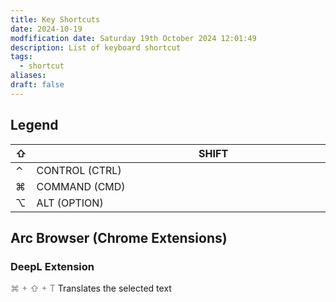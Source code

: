```yaml
---
title: Key Shortcuts
date: 2024-10-19
modfification date: Saturday 19th October 2024 12:01:49
description: List of keyboard shortcut
tags:
  - shortcut
aliases: 
draft: false
---
```

## Legend
| ⇧   | <div style="width:566px">SHIFT</div> |
| :-- | ------------------------------------ |
| ⌃   | CONTROL (CTRL)                       |
| ⌘   | COMMAND (CMD)                        |
| ⌥   | ALT (OPTION)                         |

## Arc Browser (Chrome Extensions)
### DeepL Extension
<span style="color:gray">⌘ + ⇧ + T</span>  Translates the selected text
